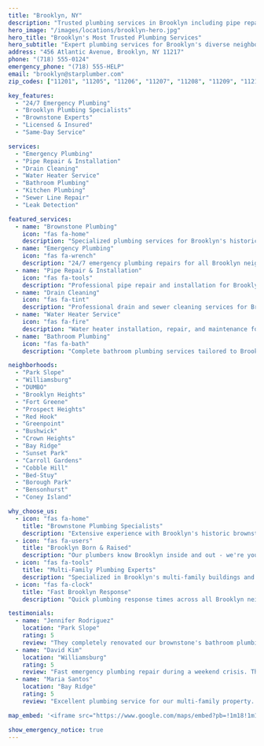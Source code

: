 ```yaml
---
title: "Brooklyn, NY"
description: "Trusted plumbing services in Brooklyn including pipe repairs, drain cleaning, and plumbing installations. Serving all Brooklyn neighborhoods with pride."
hero_image: "/images/locations/brooklyn-hero.jpg"
hero_title: "Brooklyn's Most Trusted Plumbing Services"
hero_subtitle: "Expert plumbing services for Brooklyn's diverse neighborhoods. From historic brownstones to modern condos, we've got your plumbing covered."
address: "456 Atlantic Avenue, Brooklyn, NY 11217"
phone: "(718) 555-0124"
emergency_phone: "(718) 555-HELP"
email: "brooklyn@starplumber.com"
zip_codes: ["11201", "11205", "11206", "11207", "11208", "11209", "11210", "11211", "11212", "11213", "11215", "11216", "11217", "11218", "11219", "11220", "11221", "11222", "11223", "11224", "11225", "11226", "11228", "11229", "11230", "11231", "11232", "11233", "11234", "11235", "11236", "11237", "11238", "11239"]

key_features:
  - "24/7 Emergency Plumbing"
  - "Brooklyn Plumbing Specialists"
  - "Brownstone Experts"
  - "Licensed & Insured"
  - "Same-Day Service"

services:
  - "Emergency Plumbing"
  - "Pipe Repair & Installation"
  - "Drain Cleaning"
  - "Water Heater Service"
  - "Bathroom Plumbing"
  - "Kitchen Plumbing"
  - "Sewer Line Repair"
  - "Leak Detection"

featured_services:
  - name: "Brownstone Plumbing"
    icon: "fas fa-home"
    description: "Specialized plumbing services for Brooklyn's historic brownstones and row houses"
  - name: "Emergency Plumbing"
    icon: "fas fa-wrench"
    description: "24/7 emergency plumbing repairs for all Brooklyn neighborhoods"
  - name: "Pipe Repair & Installation"
    icon: "fas fa-tools"
    description: "Professional pipe repair and installation for Brooklyn's diverse housing stock"
  - name: "Drain Cleaning"
    icon: "fas fa-tint"
    description: "Professional drain and sewer cleaning services for Brooklyn properties"
  - name: "Water Heater Service"
    icon: "fas fa-fire"
    description: "Water heater installation, repair, and maintenance for Brooklyn homes"
  - name: "Bathroom Plumbing"
    icon: "fas fa-bath"
    description: "Complete bathroom plumbing services tailored to Brooklyn homes"

neighborhoods:
  - "Park Slope"
  - "Williamsburg"
  - "DUMBO"
  - "Brooklyn Heights"
  - "Fort Greene"
  - "Prospect Heights"
  - "Red Hook"
  - "Greenpoint"
  - "Bushwick"
  - "Crown Heights"
  - "Bay Ridge"
  - "Sunset Park"
  - "Carroll Gardens"
  - "Cobble Hill"
  - "Bed-Stuy"
  - "Borough Park"
  - "Bensonhurst"
  - "Coney Island"

why_choose_us:
  - icon: "fas fa-home"
    title: "Brownstone Plumbing Specialists"
    description: "Extensive experience with Brooklyn's historic brownstones and their unique plumbing systems"
  - icon: "fas fa-users"
    title: "Brooklyn Born & Raised"
    description: "Our plumbers know Brooklyn inside and out - we're your neighbors serving neighbors"
  - icon: "fas fa-tools"
    title: "Multi-Family Plumbing Experts"
    description: "Specialized in Brooklyn's multi-family buildings and complex plumbing systems"
  - icon: "fas fa-clock"
    title: "Fast Brooklyn Response"
    description: "Quick plumbing response times across all Brooklyn neighborhoods, from Williamsburg to Bay Ridge"

testimonials:
  - name: "Jennifer Rodriguez"
    location: "Park Slope"
    rating: 5
    review: "They completely renovated our brownstone's bathroom plumbing. The team was incredibly professional and the quality is outstanding. Highly recommend for any Brooklyn homeowner!"
  - name: "David Kim"
    location: "Williamsburg"
    rating: 5
    review: "Fast emergency plumbing repair during a weekend crisis. The plumber understood our building's older plumbing system and had it running perfectly within hours."
  - name: "Maria Santos"
    location: "Bay Ridge"
    rating: 5
    review: "Excellent plumbing service for our multi-family property. They work efficiently and always clean up after themselves. True Brooklyn plumbing professionals."

map_embed: '<iframe src="https://www.google.com/maps/embed?pb=!1m18!1m12!1m3!1d193595.15830869428!2d-74.0074712!3d40.650002!2m3!1f0!2f0!3f0!3m2!1i1024!2i768!4f13.1!3m3!1m2!1s0x89c24fa5d33f083b%3A0xc80b8f06e177fe62!2sBrooklyn%2C%20NY!5e0!3m2!1sen!2sus!4v1234567890" width="100%" height="450" style="border:0;" allowfullscreen="" loading="lazy" referrerpolicy="no-referrer-when-downgrade"></iframe>'

show_emergency_notice: true
---
```

